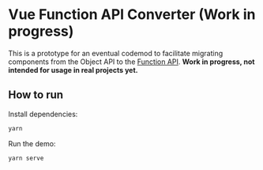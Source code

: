 # Vue Function API Converter (Work in progress)

This is a prototype for an eventual codemod to facilitate migrating components from the Object API to the [Function API](https://github.com/vuejs/rfcs/pull/42). **Work in progress, not intended for usage in real projects yet.**

## How to run

Install dependencies:

```bash
yarn
```

Run the demo:

```bash
yarn serve
```
